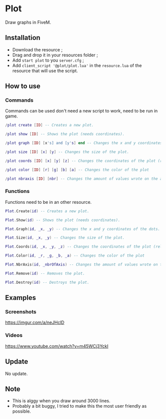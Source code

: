 # Plot
Draw graphs in FiveM.

## Installation
* Download the resource ;
* Drag and drop it in your resources folder ;
* Add ```start plot``` to you ```server.cfg``` ;
* Add ```client_script '@plot/plot.lua'``` in the ```resource.lua``` of the resource that will use the script.

## How to use
### Commands
Commands can be used don't need a new script to work, need to be run in game.
```lua
/plot create [ID] -- Creates a new plot.

/plot show [ID] -- Shows the plot (needs coordinates).

/plot graph [ID] [x's] and [y's] end -- Changes the x and y coordinates of the dots.

/plot size [ID] [x] [y] -- Changes the size of the plot.

/plot coords [ID] [x] [y] [z] -- Changes the coordinates of the plot (relative to your position).

/plot color [ID] [r] [g] [b] [a] -- Changes the color of the plot

/plot nbraxis [ID] [nbr] -- Changes the amount of values wrote on the axis.
``` 

### Functions
Functions need to be in an other resource.
```lua
Plot.Create(id) -- Creates a new plot.

Plot.Show(id) -- Shows the plot (needs coordinates).

Plot.Graph(id, _x, _y) -- Changes the x and y coordinates of the dots.

Plot.Size(id, _x, _y) -- Changes the size of the plot.

Plot.Coords(id, _x, _y, _z) -- Changes the coordinates of the plot (relative to your position).

Plot.Color(id, _r, _g, _b, _a) -- Changes the color of the plot

Plot.NbrAxis(id, _nbrOfAxis) -- Changes the amount of values wrote on the axis.

Plot.Remove(id) -- Removes the plot.

Plot.Destroy(id) -- Destroys the plot.
``` 

## Examples
### Screenshots
https://imgur.com/a/neJHclD

### Videos
https://www.youtube.com/watch?v=m45WCj3YckI

## Update
No update.

## Note
* This is alggy when you draw around 3000 lines.
* Probably a bit buggy, I tried to make this the most user friendly as possible.
